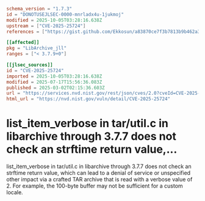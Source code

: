 ```toml
schema_version = "1.7.3"
id = "DONOTUSEJLSEC-0000-mnrladx4u-1jukmoj"
modified = 2025-10-05T03:28:16.638Z
upstream = ["CVE-2025-25724"]
references = ["https://gist.github.com/Ekkosun/a83870ce7f3b7813b9b462a395e8ad92", "https://github.com/Ekkosun/pocs/blob/main/bsdtarbug", "https://github.com/libarchive/libarchive/blob/b439d586f53911c84be5e380445a8a259e19114c/tar/util.c#L751-L752"]

[[affected]]
pkg = "LibArchive_jll"
ranges = ["< 3.7.9+0"]

[[jlsec_sources]]
id = "CVE-2025-25724"
imported = 2025-10-05T03:28:16.638Z
modified = 2025-07-17T15:56:36.083Z
published = 2025-03-02T02:15:36.603Z
url = "https://services.nvd.nist.gov/rest/json/cves/2.0?cveId=CVE-2025-25724"
html_url = "https://nvd.nist.gov/vuln/detail/CVE-2025-25724"
```

# list_item_verbose in tar/util.c in libarchive through 3.7.7 does not check an strftime return value,...

list_item_verbose in tar/util.c in libarchive through 3.7.7 does not check an strftime return value, which can lead to a denial of service or unspecified other impact via a crafted TAR archive that is read with a verbose value of 2. For example, the 100-byte buffer may not be sufficient for a custom locale.

